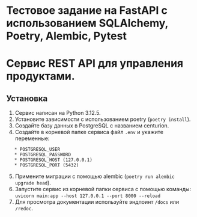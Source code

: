 # Тестовое задание на FastAPI с использованием SQLAlchemy, Poetry, Alembic, Pytest
# Сервис REST API для управления продуктами.

## Установка
1. Сервис написан на Python 3.12.5.
2. Установите зависимости с использованием poetry (`poetry install`).
3. Создайте базу данных в PostgreSQL с названием centurion.
4. Создайте в корневой папке сервиса файл `.env` и укажите переменные:
```
   * POSTGRESQL_USER
   * POSTGRESQL_PASSWORD
   * POSTGRESQL_HOST (127.0.0.1)
   * POSTGRESQL_PORT (5432)
```

5. Примените миграции с помощью alembic (`poetry run alembic upgrade head`).
6. Запустите сервис из корневой папки сервиса с помощью команды: `uvicorn main:app --host 127.0.0.1 --port 8000 --reload`
7. Для просмотра документации используйте эндпоинт `/docs` или `/redoc`.
